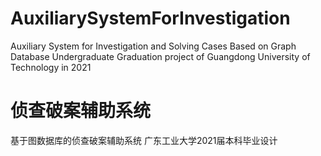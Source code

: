 # AuxiliarySystemForInvestigation
Auxiliary System for Investigation and Solving Cases Based on Graph Database
Undergraduate Graduation project of Guangdong University of Technology in 2021

# 侦查破案辅助系统
基于图数据库的侦查破案辅助系统
广东工业大学2021届本科毕业设计

